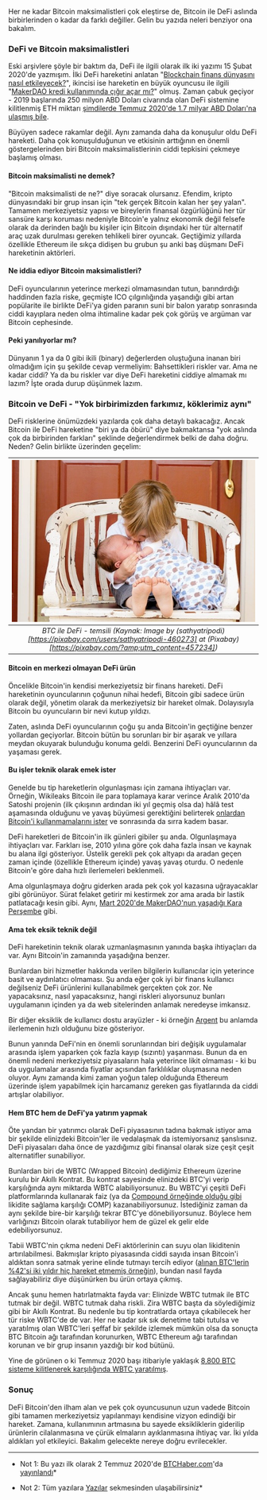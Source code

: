 
Her ne kadar Bitcoin maksimalistleri çok eleştirse de, Bitcoin ile DeFi aslında birbirlerinden o kadar da farklı değiller. Gelin bu yazıda neleri benziyor ona bakalım. 

### DeFi ve Bitcoin maksimalistleri
Eski arşivlere şöyle bir baktım da, DeFi ile ilgili olarak ilk iki yazımı 15 Şubat 2020'de yazmışım. İlki DeFi hareketini anlatan "[Blockchain finans dünyasını nasıl etkileyecek?](/genel/2019/02/14/Blockchain-finans-dunyasini-nasil-etkileyecek.html)", ikincisi ise hareketin en büyük oyuncusu ile ilgili "[MakerDAO kredi kullanımında çığır açar mı?](/genel/2019/02/15/MakerDAO-kredi-kullaniminda-cigir-acar-mi.html)" olmuş. Zaman çabuk geçiyor -  2019 başlarında 250 milyon ABD Doları civarında olan DeFi sistemine kilitlenmiş ETH miktarı [şimdilerde Temmuz 2020'de 1.7 milyar ABD Doları'na ulaşmış bile](https://defipulse.com/).  

Büyüyen sadece rakamlar değil. Aynı zamanda daha da konuşulur oldu DeFi hareketi. Daha çok konuşulduğunun ve etkisinin arttığının en önemli göstergelerinden biri Bitcoin maksimalistlerinin ciddi tepkisini çekmeye başlamış olması. 

#### Bitcoin maksimalisti ne demek?
"Bitcoin maksimalisti de ne?" diye soracak olursanız. Efendim, kripto dünyasındaki bir grup insan için "tek gerçek Bitcoin kalan her şey yalan". Tamamen merkeziyetsiz yapısı ve bireylerin finansal özgürlüğünü her tür sansüre karşı koruması nedeniyle Bitcoin'e yalnız ekonomik değil felsefe olarak da derinden bağlı bu kişiler için Bitcoin dışındaki her tür alternatif araç uzak durulması gereken tehlikeli birer oyuncak. Geçtiğimiz yıllarda özellikle Ethereum ile sıkça didişen bu grubun şu anki baş düşmanı DeFi hareketinin aktörleri. 

#### Ne iddia ediyor Bitcoin maksimalistleri? 
DeFi oyuncularının yeterince merkezi olmamasından tutun, barındırdığı haddinden fazla riske, geçmişte ICO çılgınlığında yaşandığı gibi artan popülarite ile birlikte DeFi'ya giden paranın suni bir balon yaratıp sonrasında ciddi kayıplara neden olma ihtimaline kadar pek çok görüş ve argüman var Bitcoin cephesinde. 

#### Peki yanılıyorlar mı? 
Dünyanın 1 ya da 0 gibi ikili (binary) değerlerden oluştuğuna inanan biri olmadığım için şu şekilde cevap vermeliyim: Bahsettikleri riskler var. Ama ne kadar ciddi? Ya da bu riskler var diye DeFi hareketini ciddiye almamak mı lazım? İşte orada durup düşünmek lazım. 

### Bitcoin ve DeFi - "Yok birbirimizden farkımız, köklerimiz aynı"
DeFi risklerine önümüzdeki yazılarda çok daha detaylı bakacağız. Ancak Bitcoin ile DeFi hareketine "biri ya da öbürü" diye bakmaktansa "yok aslında çok da birbirinden farkları" şeklinde değerlendirmek belki de daha doğru. Neden? Gelin birlikte üzerinden geçelim: 

| ![BTC ile DeFi](/assets/syblings-640.jpg)| 
|:--:| 
|*BTC ile DeFi - temsili (Kaynak: Image by (sathyatripodi)[https://pixabay.com/users/sathyatripodi-460273] at (Pixabay)[https://pixabay.com/?amp;utm_content=457234])*|


#### Bitcoin en merkezi olmayan DeFi ürün
Öncelikle Bitcoin'in kendisi merkeziyetsiz bir finans hareketi. DeFi hareketinin oyuncularının çoğunun nihai hedefi, Bitcoin gibi sadece ürün olarak değil, yönetim olarak da merkeziyetsiz bir hareket olmak. Dolayısıyla Bitcoin bu oyuncuların bir nevi kutup yıldızı. 

Zaten, aslında DeFi oyuncularının çoğu şu anda Bitcoin'in geçtiğine benzer yollardan geçiyorlar. Bitcoin bütün bu sorunları bir bir aşarak ve yıllara meydan okuyarak bulunduğu konuma geldi. Benzerini DeFi oyuncularının da yaşaması gerek. 

#### Bu işler teknik olarak emek ister
Genelde bu tip hareketlerin olgunlaşması için zamana ihtiyaçları var. Örneğin, Wikileaks Bitcoin ile para toplamaya karar verince Aralık 2010'da Satoshi projenin (ilk çıkışının ardından iki yıl geçmiş olsa da) hâlâ test aşamasında olduğunu ve yavaş büyümesi gerektiğini belirterek [onlardan Bitcoin'i kullanmamalarını ister](https://news.bitcoin.com/bitcoin-history-part-19-wikileaks-and-the-hornets-nest/) ve sonrasında da sırra kadem basar. 

DeFi hareketleri de Bitcoin'in ilk günleri gibiler şu anda. Olgunlaşmaya ihtiyaçları var. Farkları ise, 2010 yılına göre çok daha fazla insan ve kaynak bu alana ilgi gösteriyor. Üstelik gerekli pek çok altyapı da aradan geçen zaman içinde (özellikle Ethereum içinde) yavaş yavaş oturdu. O nedenle Bitcoin'e göre daha hızlı ilerlemeleri beklenmeli. 

Ama olgunlaşmaya doğru giderken arada pek çok yol kazasına uğrayacaklar gibi görünüyor. Sürat felaket getirir mi kestirmek zor ama arada bir lastik patlatacağı kesin gibi. Aynı, [Mart 2020'de MakerDAO'nun yaşadığı Kara Perşembe](https://medium.com/@whiterabbit_hq/black-thursday-for-makerdao-8-32-million-was-liquidated-for-0-dai-36b83cac56b6) gibi. 

#### Ama tek eksik teknik değil
DeFi hareketinin teknik olarak uzmanlaşmasının yanında başka ihtiyaçları da var. Aynı Bitcoin'in zamanında yaşadığına benzer. 

Bunlardan biri hizmetler hakkında verilen bilgilerin kullanıcılar için yeterince basit ve aydınlatıcı olmaması. Şu anda eğer çok iyi bir finans kullanıcı değilseniz DeFi ürünlerini kullanabilmek gerçekten çok zor. Ne yapacaksınız, nasıl yapacaksınız, hangi riskleri alıyorsunuz bunları uygulamanın içinden ya da web sitelerinden anlamak neredeyse imkansız. 

Bir diğer eksiklik de kullanıcı dostu arayüzler - ki örneğin [Argent](https://www.argent.xyz/) bu anlamda ilerlemenin hızlı olduğunu bize gösteriyor. 

Bunun yanında DeFi'nin en önemli sorunlarından biri değişik uygulamalar arasında işlem yaparken çok fazla kayıp (sızıntı) yaşanması. Bunun da en önemli nedeni merkeziyetsiz piyasaların hala yeterince likit olmaması -  ki bu da uygulamalar arasında fiyatlar açısından farklılıklar oluşmasına neden oluyor.  Aynı zamanda kimi zaman yoğun talep olduğunda Ethereum üzerinde işlem yapabilmek için harcamanız gereken gas fiyatlarında da ciddi artışlar olabiliyor. 

#### Hem BTC hem de DeFi'ya yatırım yapmak
Öte yandan bir yatırımcı olarak DeFi piyasasının tadına bakmak istiyor ama bir şekilde elinizdeki Bitcoin'ler ile vedalaşmak da istemiyorsanız şanslısınız. DeFi piyasaları daha önce de yazdığımız gibi finansal olarak size çeşit çeşit alternatifler sunabiliyor. 

Bunlardan biri de WBTC (Wrapped Bitcoin) dediğimiz Ethereum üzerine kurulu bir Akıllı Kontrat. Bu kontrat sayesinde elinizdeki BTC'yi verip karşılığında aynı miktarda WBTC alabiliyorsunuz. Bu WBTC'yi çeşitli DeFi platformlarında kullanarak faiz (ya da [Compound örneğinde olduğu gibi](https://www.btchaber.com/compoundin-yonetim-tokeni-comp-nasil-calisiyor/) likidite sağlama karşılığı COMP) kazanabiliyorsunuz.  İstediğiniz zaman da aynı şekilde bire-bir karşılığı tekrar BTC'ye dönebiliyorsunuz. Böylece hem varlığınızı Bitcoin olarak tutabiliyor hem de güzel ek gelir elde edebiliyorsunuz. 

Tabii WBTC'nin çıkma nedeni DeFi aktörlerinin can suyu olan likiditenin artırılabilmesi. Bakmışlar kripto piyasasında ciddi sayıda insan Bitcoin'i aldıktan sonra satmak yerine elinde tutmayı tercih ediyor ([alınan BTC'lerin %42'si iki yıldır hiç hareket etmemiş örneğin](https://news.bitcoin.com/chart-bitcoin-2-years/)), bundan nasıl fayda sağlayabiliriz diye düşünürken bu ürün ortaya çıkmış.

Ancak şunu hemen hatırlatmakta fayda var: Elinizde WBTC tutmak ile BTC tutmak bir değil. WBTC tutmak daha riskli. Zira WBTC başta da söylediğimiz gibi bir Akıllı Kontrat. Bu nedenle bu tip kontratlarda ortaya çıkabilecek her tür riske WBTC'de de var. Her ne kadar sık sık denetime tabi tutulsa ve yaratılmış olan WBTC'leri şeffaf bir şekilde izlemek mümkün olsa da sonuçta BTC Bitcoin ağı tarafından korunurken, WBTC Ethereum ağı tarafından korunan ve bir grup insanın yazdığı bir kod bütünü. 

Yine de görünen o ki Temmuz 2020 başı itibariyle yaklaşık [8,800 BTC sisteme kilitlenerek karşılığında WBTC yaratılmış](https://wbtc.network/dashboard/order-book).

### Sonuç
DeFi Bitcoin'den ilham alan ve pek çok oyuncusunun uzun vadede Bitcoin gibi tamamen merkeziyetsiz yapılanmayı kendisine vizyon edindiği bir hareket. Zamana, kullanımının artmasına bu sayede eksikliklerin giderilip ürünlerin cilalanmasına ve çürük elmaların ayıklanmasına ihtiyaç var. İki yılda aldıkları yol etkileyici. Bakalım gelecekte nereye doğru evrilecekler. 

---

* Not 1: Bu yazı ilk olarak 2 Temmuz 2020'de [BTCHaber.com](https://www.btchaber.com/)'da [yayınlandı](https://www.btchaber.com/bitcoin-ile-defi-benzer-mi/)*

* Not 2: Tüm yazılara [Yazılar](/articles/) sekmesinden ulaşabilirsiniz*
